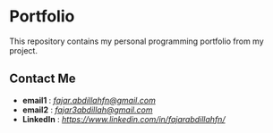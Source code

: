 # Portfolio

This repository contains my personal programming portfolio from my project.

## Contact Me
- **email1**   : *fajar.abdillahfn@gmail.com*
- **email2**   : *fajar3abdillah@gmail.com*
- **LinkedIn** : *https://www.linkedin.com/in/fajarabdillahfn/*
